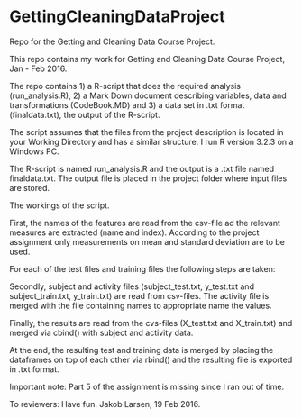 # GettingCleaningDataProject
Repo for the Getting and Cleaning Data Course Project. 

This repo contains my work for Getting and Cleaning Data Course Project, Jan - Feb 2016.

The repo contains 1) a R-script that does the required analysis (run_analysis.R), 2) a Mark Down document describing variables, data and transformations (CodeBook.MD) and 3) a data set in .txt format (finaldata.txt), the output of the R-script.

The script assumes that the files from the project description is located in your Working Directory and has a similar structure.
I run R version 3.2.3 on a Windows PC.

The R-script is named run_analysis.R and the output is a .txt file named finaldata.txt. The output file is placed in the project folder where input files are stored.

The workings of the script.

First, the names of the features are read from the csv-file ad the relevant measures are extracted (name and index). According to the project assignment only measurements on mean and standard deviation are to be used.

For each of the test files and training files the following steps are taken:

Secondly, subject and activity files (subject_test.txt, y_test.txt and subject_train.txt, y_train.txt) are read from csv-files. The activity file is merged with the file containing names to appropriate name the values. 

Finally, the results are read from the cvs-files (X_test.txt and X_train.txt) and merged via cbind() with subject and activity data.

At the end, the resulting test and training data is merged by placing the dataframes on top of each other via rbind() and the resulting file is exported in .txt format.

Important note: Part 5 of the assignment is missing since I ran out of time. 

To reviewers: Have fun.
Jakob Larsen, 19 Feb 2016.



